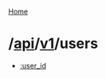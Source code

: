 [Home](../../../index.md)

# /[api](../../index.md)/[v1](../index.md)/users

- [:user_id](./user-id.md)
